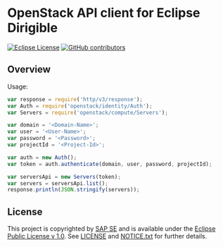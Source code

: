 # OpenStack API client for Eclipse Dirigible

[![Eclipse License](http://img.shields.io/badge/license-Eclipse-brightgreen.svg)](LICENSE)
[![GitHub contributors](https://img.shields.io/github/contributors/dirigiblelabs/openstack_api.svg)](https://github.com/dirigiblelabs/openstack_api/graphs/contributors)

## Overview

Usage:

```javascript
var response = require('http/v3/response');
var Auth = require('openstack/identity/Auth');
var Servers = require('openstack/compute/Servers');

var domain = '<Domain-Name>';
var user = '<User-Name>';
var password = '<Password>';
var projectId = '<Project-Id>';

var auth = new Auth();
var token = auth.authenticate(domain, user, password, projectId);

var serversApi = new Servers(token);
var servers = serversApi.list();
response.println(JSON.stringify(servers));
```

## License

This project is copyrighted by [SAP SE](http://www.sap.com/) and is available under the [Eclipse Public License v 1.0](https://www.eclipse.org/legal/epl-v10.html). See [LICENSE](LICENSE) and [NOTICE.txt](NOTICE.txt) for further details.
